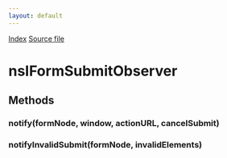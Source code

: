 ```yaml
---
layout: default
---
```

<div id='links'><a href="../index.html">Index</a>
<a href="http://dxr.mozilla.org/mozilla-central/source/dom/html/nsIFormSubmitObserver.idl">Source file</a>
</div>

# nsIFormSubmitObserver #

## Methods ##

### notify(formNode, window, actionURL, cancelSubmit) ###

### notifyInvalidSubmit(formNode, invalidElements) ###
